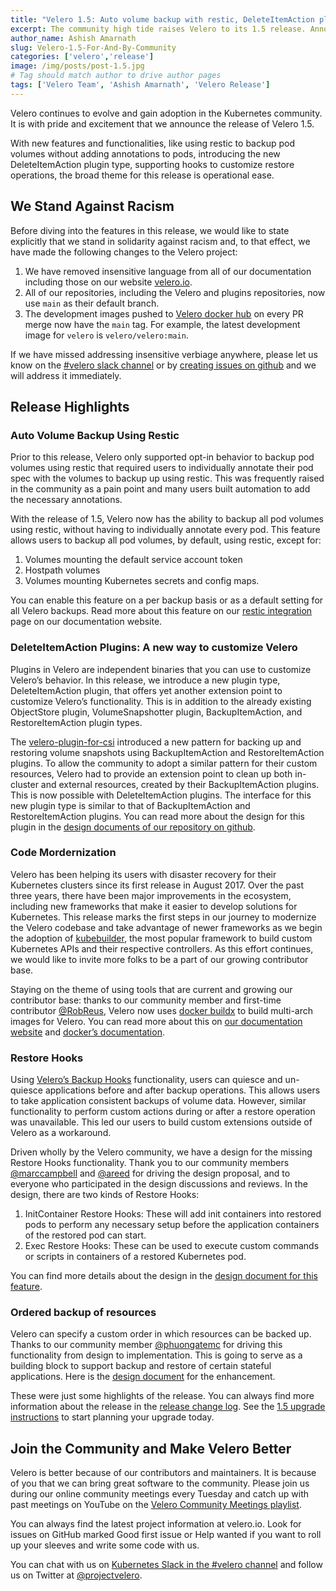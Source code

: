 ```yaml
---
title: "Velero 1.5: Auto volume backup with restic, DeleteItemAction plugins, Restore Hooks, and much more!"
excerpt: The community high tide raises Velero to its 1.5 release. Announcing support for backing up pod volumes using restic without annotating every pod, DeleteItemAction- a new plugin kind, Restore Hooks, and much more. It is with that pride and excitement we ship Velero 1.5.
author_name: Ashish Amarnath
slug: Velero-1.5-For-And-By-Community
categories: ['velero','release']
image: /img/posts/post-1.5.jpg
# Tag should match author to drive author pages
tags: ['Velero Team', 'Ashish Amarnath', 'Velero Release']
---
```


Velero continues to evolve and gain adoption in the Kubernetes community. It is with pride and excitement that we announce the release of Velero 1.5.

With new features and functionalities, like using restic to backup pod volumes without adding annotations to pods, introducing the new DeleteItemAction plugin type, supporting hooks to customize restore operations, the broad theme for this release is operational ease.

## We Stand Against Racism

Before diving into the features in this release, we would like to state explicitly that we stand in solidarity against racism and, to that effect, we have made the following changes to the Velero project:

1. We have removed insensitive language from all of our documentation including those on our website [velero.io](https://velero.io).
1. All of our repositories, including the Velero and  plugins repositories, now use `main` as their default branch.
1. The development images pushed to [Velero docker hub](https://hub.docker.com/u/velero) on every PR merge now have the `main` tag. For example, the latest development image for `velero` is `velero/velero:main`.

If we have missed addressing insensitive verbiage anywhere, please let us know on the [#velero slack channel](https://kubernetes.slack.com/archives/C6VCGP4MT) or by [creating issues on github](https://github.com/vmware-tanzu/velero/issues/new/choose) and we will address it immediately.

## Release Highlights

### Auto Volume Backup Using Restic

Prior to this release, Velero only supported opt-in behavior to backup pod volumes using restic that required users to individually annotate their pod spec with the volumes to backup up using restic. This was frequently raised in the community as a pain point and many users built automation to add the necessary annotations.

With the release of 1.5, Velero now has the ability to backup all pod volumes using restic, without having to individually annotate every pod. This feature allows users to backup all pod volumes, by default, using restic, except for:

1. Volumes mounting the default service account token
1. Hostpath volumes
1. Volumes mounting Kubernetes secrets and config maps.

You can enable this feature on a per backup basis or as a default setting for all Velero backups. Read more about this feature on our [restic integration](https://velero.io/docs/v1.5/restic/) page on our documentation website.

### DeleteItemAction Plugins: A new way to customize Velero

Plugins in Velero are independent binaries that you can use to customize Velero’s behavior. 
In this release, we introduce a new plugin type, DeleteItemAction plugin, that offers yet another extension point to customize Velero’s functionality. This is in addition to the already existing ObjectStore plugin, VolumeSnapshotter plugin, BackupItemAction, and RestoreItemAction plugin types.

The [velero-plugin-for-csi](https://github.com/vmware-tanzu/velero-plugin-for-csi) introduced a new pattern for backing up and restoring volume snapshots using BackupItemAction and RestoreItemAction plugins. To allow the community to adopt a similar pattern for their custom resources, Velero had to provide an extension point to clean up both in-cluster and external resources, created by their BackupItemAction plugins. This is now possible with DeleteItemAction plugins. The interface for this new plugin type is similar to that of BackupItemAction and RestoreItemAction plugins. You can read more about the design for this plugin in the [design documents of our repository on github](https://github.com/vmware-tanzu/velero/blob/main/design/delete-item-action.md).

### Code Mordernization

Velero has been helping its users with disaster recovery for their Kubernetes clusters since its first release in August 2017. Over the past three years, there have been major improvements in the ecosystem, including new frameworks that make it easier to develop solutions for Kubernetes. This release marks the first steps in our journey to modernize the Velero codebase and take advantage of newer frameworks as we begin the adoption of [kubebuilder](https://book.kubebuilder.io/), the most popular framework to build custom Kubernetes APIs and their respective controllers. As this effort continues, we would like to invite more folks to be a part of our growing contributor base.

Staying on the theme of using tools that are current and growing our contributor base: thanks to our community member and first-time contributor [@RobReus](https://github.com/RobReus), Velero now uses [docker buildx](https://docs.docker.com/buildx/working-with-buildx/) to build multi-arch images for Velero. You can read more about this on [our documentation website](https://velero.io/docs/main/build-from-source/#buildx) and [docker’s documentation](https://docs.docker.com/buildx/working-with-buildx/).

### Restore Hooks

Using [Velero’s Backup Hooks](https://velero.io/docs/v1.5/backup-hooks/) functionality, users can quiesce and un-quiesce applications before and after backup operations. This allows users to take application consistent backups of volume data. However, similar functionality to perform custom actions during or after a restore operation was unavailable. This led our users to build custom extensions outside of Velero as a workaround.

Driven wholly by the Velero community, we have a design for the missing Restore Hooks functionality. Thank you to our community members [@marccampbell](https://github.com/marccampbell) and [@areed](https://github.com/areed) for driving the design proposal, and to everyone who participated in the design discussions and reviews. In the design, there are two kinds of Restore Hooks:
1. InitContainer Restore Hooks: These will add init containers into restored pods to perform any necessary setup before the application containers of the restored pod can start.
1. Exec Restore Hooks: These can be used to execute custom commands or scripts in containers of a restored Kubernetes pod.

You can find more details about the design in the [design document for this feature](https://github.com/vmware-tanzu/velero/blob/main/design/restore-hooks.md).

### Ordered backup of resources

Velero can specify a custom order in which resources can be backed up. Thanks to our community member [@phuongatemc](https://github.com/phuongatemc) for driving this functionality from design to implementation. This is going to serve as a building block to support backup and restore of certain stateful applications. Here is the [design document](https://github.com/vmware-tanzu/velero/blob/main/design/backup-resources-order.md) for the enhancement.


These were just some highlights of the release. You can always find more information about the release in the [release change log](https://github.com/vmware-tanzu/velero/blob/v1.5.1/changelogs/CHANGELOG-1.5.md). 
See the [1.5 upgrade instructions](https://velero.io/docs/v1.5/upgrade-to-1.5/) to start planning your upgrade today.

## Join the Community and Make Velero Better

Velero is better because of our contributors and maintainers. It is because of you that we can bring great software to the community. Please join us during our online community meetings every Tuesday and catch up with past meetings on YouTube on the [Velero Community Meetings playlist](https://www.youtube.com/watch?v=nc48ocI-6go&list=PL7bmigfV0EqQRysvqvqOtRNk4L5S7uqwM).

You can always find the latest project information at velero.io. Look for issues on GitHub marked Good first issue or Help wanted if you want to roll up your sleeves and write some code with us.

You can chat with us on [Kubernetes Slack in the #velero channel](https://kubernetes.slack.com/messages/C6VCGP4MT) and follow us on Twitter at [@projectvelero](https://twitter.com/projectvelero).



